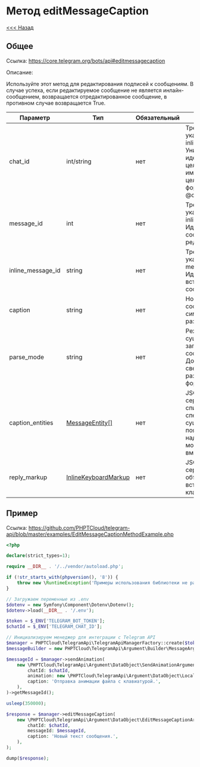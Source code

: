 # Метод editMessageCaption

[<<< Назад](./../)

## Общее

Ссылка: https://core.telegram.org/bots/api#editmessagecaption

Описание:

Используйте этот метод для редактирования подписей к сообщениям. В случае успеха, если редактируемое сообщение не является инлайн-сообщением, возвращается отредактированное сообщение, в противном случае возвращается True.

| Параметр          | Тип                                                                              | Обязательный | Описание                                                                                                                                               |
|-------------------|----------------------------------------------------------------------------------|--------------|--------------------------------------------------------------------------------------------------------------------------------------------------------|
| chat_id           | int/string                                                                       | нет          | Требуется, если не указан inline_message_id. Уникальный идентификатор целевого чата или имя пользователя целевого канала (в формате @channelusername). |
| message_id        | int                                                                              | нет          | Требуется, если не указан inline_message_id. Идентификатор сообщения для редактирования.                                                               |
| inline_message_id | string                                                                           | нет          | Требуется, если не указаны chat_id и message_id. Идентификатор встроенного сообщения.                                                                  |
| caption           | string                                                                           | нет          | Новая надпись сообщения, 0-1024 символа после разбора сущностей.                                                                                       |
| parse_mode        | string                                                                           | нет          | Режим разбора сущностей в заголовке сообщения. Дополнительные сведения см. в разделе Параметры форматирования.                                         |
| caption_entities  | [MessageEntity[]](https://core.telegram.org/bots/api#messageentity)              | нет          | JSON-сериализованный список специальных сущностей, которые появляются в надписи, который может быть указан вместо parse_mode.                          |
| reply_markup      | 	[InlineKeyboardMarkup](https://core.telegram.org/bots/api#inlinekeyboardmarkup) | нет          | JSON-сериализованный объект для встроенной клавиатуры.                                                                                                 |


## Пример

Ссылка: https://github.com/PHPTCloud/telegram-api/blob/master/examples/EditMessageCaptionMethodExample.php

```php
<?php

declare(strict_types=1);

require __DIR__ . '/../vendor/autoload.php';

if (!str_starts_with(phpversion(), '8')) {
    throw new \RuntimeException('Примеры использования библиотеки не работают с PHP ниже 8 версии.');
}

// Загружаем переменные из .env
$dotenv = new Symfony\Component\Dotenv\Dotenv();
$dotenv->load(__DIR__ . '/.env');

$token = $_ENV['TELEGRAM_BOT_TOKEN'];
$chatId = $_ENV['TELEGRAM_CHAT_ID'];

// Инициализируем менеджер для интеграции с Telegram API
$manager = PHPTCloud\TelegramApi\TelegramApiManagerFactory::create($token);
$messageBuilder = new PHPTCloud\TelegramApi\Argument\Builder\MessageArgumentBuilder();

$messageId = $manager->sendAnimation(
    new \PHPTCloud\TelegramApi\Argument\DataObject\SendAnimationArgument(
        chatId: $chatId,
        animation: new \PHPTCloud\TelegramApi\Argument\DataObject\LocalFileArgument(__DIR__.'/assets/video-min.mp4'),
        caption: 'Отправка анимации файла с клавиатурой.',
    ),
)->getMessageId();

usleep(350000);

$response = $manager->editMessageCaption(
    new \PHPTCloud\TelegramApi\Argument\DataObject\EditMessageCaptionArgument(
        chatId: $chatId,
        messageId: $messageId,
        caption: 'Новый текст сообщения.',
    ),
);

dump($response);
```

